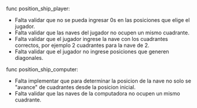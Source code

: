 func position_ship_player:

- Falta validar que no se pueda ingresar 0s en las posiciones que elige el jugador.
- Falta validar que las naves del jugador no ocupen un mismo cuadrante.
- Falta validar que el jugador ingrese la nave con los cuadrantes correctos, por ejemplo 2 cuadrantes para la nave de 2.
- Falta validar que el jugador no ingrese posiciones que generen diagonales.

func position_ship_computer:
- Falta implementar que para determinar la posicion de la nave no solo se "avance" de cuadrantes desde la 
posicion inicial.
- Falta validar que las naves de la computadora no ocupen un mismo cuadrante.